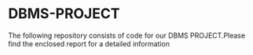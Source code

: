 # DBMS-PROJECT

The following repository consists of code for our DBMS PROJECT.Please find the enclosed report for a detailed information
